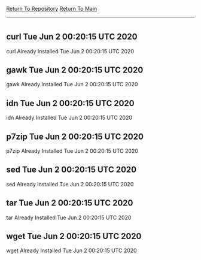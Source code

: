 [Return To Repository](https://github.com/deathbybandaid/piholeparser/)
[Return To Main](https://github.com/deathbybandaid/piholeparser/blob/master/RecentRunLogs/Mainlog.md)
____________________________________
# 
## curl Tue Jun  2 00:20:15 UTC 2020
curl Already Installed Tue Jun  2 00:20:15 UTC 2020
## gawk Tue Jun  2 00:20:15 UTC 2020
gawk Already Installed Tue Jun  2 00:20:15 UTC 2020
## idn Tue Jun  2 00:20:15 UTC 2020
idn Already Installed Tue Jun  2 00:20:15 UTC 2020
## p7zip Tue Jun  2 00:20:15 UTC 2020
p7zip Already Installed Tue Jun  2 00:20:15 UTC 2020
## sed Tue Jun  2 00:20:15 UTC 2020
sed Already Installed Tue Jun  2 00:20:15 UTC 2020
## tar Tue Jun  2 00:20:15 UTC 2020
tar Already Installed Tue Jun  2 00:20:15 UTC 2020
## wget Tue Jun  2 00:20:15 UTC 2020
wget Already Installed Tue Jun  2 00:20:15 UTC 2020
